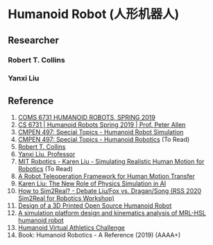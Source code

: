 # Humanoid Robot (人形机器人)


## Researcher

### Robert T. Collins

### Yanxi Liu

## Reference
1. [COMS 6731 HUMANOID ROBOTS, SPRING 2019](http://www.cs.columbia.edu/~allen/S19/)
2. [CS 6731 | Humanoid Robots Spring 2019 | Prof. Peter Allen](http://www.cs.columbia.edu/~allen/S19/schedule.html)
3. [CMPEN 497: Special Topics - Humanoid Robot Simulation](http://vision.cse.psu.edu/courses/CMPEN497_RoboticsSimulation/cmpen497_roboticssimulation.shtml) 
4. [CMPEN 497: Special Topics - Humanoid Robotics](http://vision.cse.psu.edu/courses/CMPEN497_Robotics/cmpen497_robotics.shtml) (To Read)
5. [Robert T. Collins](https://www.cse.psu.edu/~rtc12/index.html)
6. [Yanxi Liu, Professor](https://www.cse.psu.edu/~yul11/)
7. [MIT Robotics - Karen Liu - Simulating Realistic Human Motion for Robotics](https://www.youtube.com/watch?v=0SyGZC5twNU) (To Read)
8. [A Robot Teleoperation Framework for Human Motion Transfer](https://www.youtube.com/watch?v=2Ers35Ohqg0)
9. [Karen Liu: The New Role of Physics Simulation in AI](https://www.youtube.com/watch?v=-qQRsO1FPc8)
10. [How to Sim2Real? - Debate Liu/Fox vs. Dragan/Song (RSS 2020 Sim2Real for Robotics Workshop)](https://www.youtube.com/watch?v=S8zfYrlahac)
11. [Design of a 3D Printed Open Source Humanoid Robot](https://dergipark.org.tr/en/pub/bitlisfen/issue/71012/998006)
12. [A simulation platform design and kinematics analysis of MRL-HSL humanoid robot](https://2019.robocup.org/downloads/program/GholamiEtAl2019.pdf)
13. [Humanoid Virtual Athletics Challenge](https://ytazz.github.io/vnoid/)
14. Book: Humanoid Robotics - A Reference (2019) (AAAA+)

